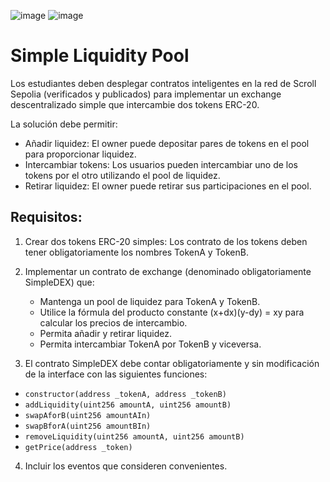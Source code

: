 ![image](https://img.shields.io/badge/Solidity-e6e6e6?style=for-the-badge&logo=solidity&logoColor=black)
![image](https://img.shields.io/badge/Ethereum-3C3C3D?style=for-the-badge&logo=Ethereum&logoColor=white)

# Simple Liquidity Pool

Los estudiantes deben desplegar contratos inteligentes en la red de Scroll Sepolia (verificados y publicados) para implementar un exchange descentralizado simple que intercambie dos tokens ERC-20.

La solución debe permitir:

- Añadir liquidez: El owner puede depositar pares de tokens en el pool para proporcionar liquidez.
- Intercambiar tokens: Los usuarios pueden intercambiar uno de los tokens por el otro utilizando el pool de liquidez.
- Retirar liquidez: El owner puede retirar sus participaciones en el pool.

## Requisitos:

1. Crear dos tokens ERC-20 simples: Los contrato de los tokens deben tener obligatoriamente los nombres TokenA y TokenB.

2. Implementar un contrato de exchange (denominado obligatoriamente SimpleDEX) que:

   - Mantenga un pool de liquidez para TokenA y TokenB.
   - Utilice la fórmula del producto constante (x+dx)(y-dy) = xy para calcular los precios de intercambio.
   - Permita añadir y retirar liquidez.
   - Permita intercambiar TokenA por TokenB y viceversa.

3. El contrato SimpleDEX debe contar obligatoriamente y sin modificación de la interface con las siguientes funciones:

- `constructor(address _tokenA, address _tokenB)`
- `addLiquidity(uint256 amountA, uint256 amountB)`
- `swapAforB(uint256 amountAIn)`
- `swapBforA(uint256 amountBIn)`
- `removeLiquidity(uint256 amountA, uint256 amountB)`
- `getPrice(address _token)`

4. Incluir los eventos que consideren convenientes.
